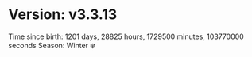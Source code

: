 # Version: v3.3.13
Time since birth: 1201 days, 28825 hours, 1729500 minutes, 103770000 seconds
Season: Winter ❄️
